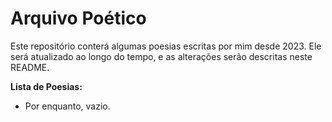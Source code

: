 # Arquivo Poético

Este repositório conterá algumas poesias escritas por mim desde 2023. Ele será atualizado ao longo do tempo, e
as alterações serão descritas neste README.

**Lista de Poesias:**
- Por enquanto, vazio.